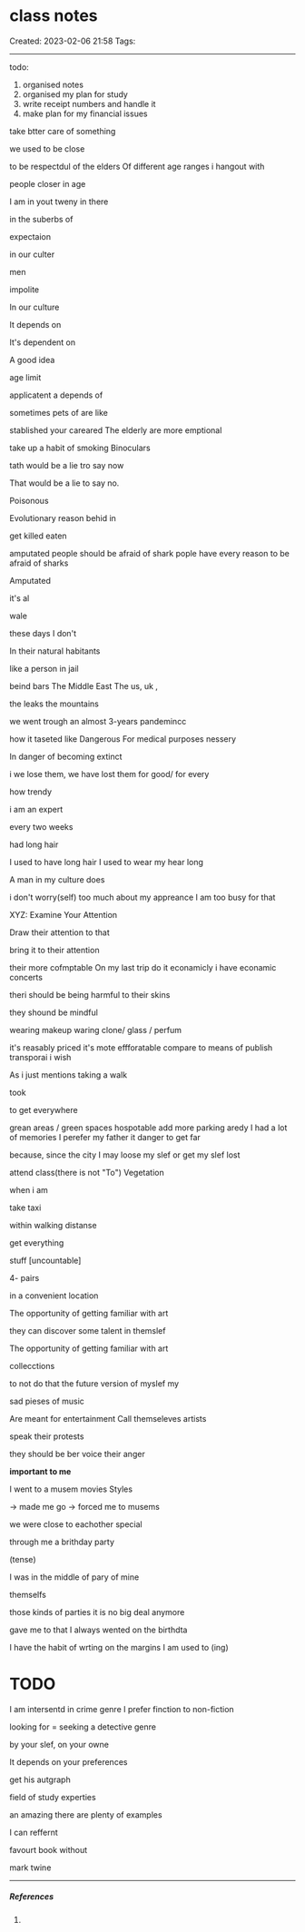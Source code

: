 # class notes
Created: 2023-02-06 21:58
Tags: 
____
todo:
1. organised notes 
2. organised my plan for study
3. write receipt numbers and handle it
4. make plan for my financial issues


take btter care of something

we used to be close

to be respectdul of the elders
Of different age ranges
i hangout with 

people closer in age 

I am in yout tweny
in there 

in the suberbs of

expectaion

in our culter 


men

impolite

In our culture

It depends on

It's dependent on

A good idea


age limit


applicatent 
a depends of

sometimes pets of are like

stablished your careared
The elderly are more emptional

take up a habit of smoking
Binoculars

tath would be a lie tro say now

That would be a lie to say no.

Poisonous

Evolutionary reason behid in 

get killed
eaten

amputated
people should be afraid of shark
pople have every reason to be afraid of sharks

Amputated

it's al

wale

these days I don't 

In their natural habitants

like a person in jail

beind bars
The Middle East
The us, uk ,

the leaks
the mountains


we went trough an almost 3-years pandemincc

how it taseted like
Dangerous
For medical purposes
nessery

In danger of becoming extinct

i we lose them, we have lost them for good/ for every

how trendy 

i am an expert 

every two weeks

had long hair

I used to have long hair
I used to wear my hear long

A man in my culture does

i don't worry(self) too much about my appreance
I am too busy for that


XYZ: Examine Your Attention

Draw their attention to that

bring it to their attention


their more cofmptable
On my last trip
do it econamicly 
i have econamic concerts 

theri should be  being harmful to their skins

they shound be mindful

wearing makeup
waring clone/ glass / perfum


it's reasably priced
it's mote effforatable compare to
means of publish transporai
i wish

As i just mentions
taking a walk

took 

to get everywhere

grean areas / green spaces
hospotable
add more parking aredy 
I had a lot of memories
I perefer my father 
it danger to get far 

because, since 
the city
I may loose my slef
or get my slef lost


attend class(there is not "To")
Vegetation 

when i am 

take taxi

within walking distanse

get everything

stuff  [uncountable]

4- pairs


in a convenient location

The opportunity of getting familiar with art

they can discover some talent in themslef

The opportunity of getting familiar with art

collecctions

to not do that
the future version of myslef
my

sad pieses of music

Are meant for entertainment
Call themseleves artists

speak their protests

they should be ber
voice their anger


__important to me__

I went to a musem
movies
Styles

-> made me go
-> forced me to musems

we were close to eachother
special

through me a brithday party

(tense)

I was in the middle of pary of mine

themselfs

those kinds of parties
it is no big deal anymore

gave me to
that I always  wented
on the birthdta

I have the habit of wrting on the margins
I am used to (ing)
# TODO

I am intersentd in crime genre
I prefer finction to non-fiction

looking for = seeking a 
detective genre


by your slef, 
on your owne

It depends on your preferences

get his autgraph


field  of study
experties

an amazing
there are plenty of examples

I can reffernt

favourt book without 

mark twine
_____
##### References
1.

